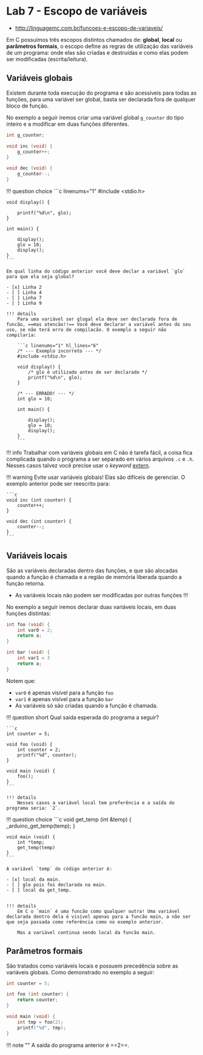 # Lab 7 - Escopo de variáveis

- http://linguagemc.com.br/funcoes-e-escopo-de-variaveis/

Em C possuímos três escopos distintos chamados de: **global**, **local** ou **parâmetros formais**, o escopo define as regras de utilização das variáveis de um programa: onde elas são criadas e destruídas e como elas podem ser modificadas (escrita/leitura).

## Variáveis globais

Existem durante toda execução do programa e são acessíveis para todas as funções, para uma variável ser global, basta ser declarada fora de qualquer bloco de função. 

No exemplo a seguir iremos criar uma variável global `g_counter` do tipo inteiro e a modificar em duas funções diferentes.

```c
int g_counter;

void inc (void) {
    g_counter++;
}

void dec (void) {
    g_counter--;
}
```

!!! question choice
    ```c linenums="1"
    #include <stdio.h>

    void display() {
    
        printf("%d\n", glo);
    }

    int main() {
    
        display();
        glo = 10;
        display();
    }
    ```

    Em qual linha do código anterior você deve declar a variável `glo` para que ela seja global? 
    
    - [x] Linha 2
    - [ ] Linha 4
    - [ ] Linha 7
    - [ ] Linha 9

    !!! details
        Para uma variável ser glogal ela deve ser declarada fora de funcão, ==mas atencão!!== Você deve declarar a variável antes do seu uso, se não terá erro de compilacão. O exemplo a seguir não compilaria:
        
        ```c linenums="1" hl_lines="6"
        /* --- Exemplo incorreto --- */
        #include <stdio.h>

        void display() {
            /* glo é utilizado antes de ser declarado */
            printf("%d\n", glo);
        }

        /* --- ERRADO! --- */
        int glo = 10;

        int main() {

            display();
            glo = 10;
            display();
        }
        ```

!!! info
    Trabalhar com variáveis globais em C não é tarefa fácil, a coisa fica complicada quando o programa a ser separado em vários arquivos `.c` e `.h`. Nesses casos talvez você precise usar o *keyword* [extern](https://en.wikipedia.org/wiki/External_variable).
    
!!! warning
    Evite usar variáveis globais! Elas são difíceis de gerenciar. O exemplo anterior pode ser reescrito para:
    
    ```c
    void inc (int counter) {
        counter++;
    }

    void dec (int counter) {
        counter--;
    }
    ```

## Variáveis locais

São as variáveis declaradas dentro das funções, e que são alocadas quando a função é chamada e a região de memória liberada quando a função retorna. 

- As variáveis locais não podem ser modificadas por outras funções !!!

No exemplo a seguir iremos declarar duas variáveis locais, em duas funções distintas:

```c
int foo (void) {
    int var0 = 2;
    return a;
}

int bar (void) {
    int var1 = 3
    return a;
}
```

Notem que:

- `var0` é apenas visível para a função `foo`
- `var1` é apenas visível para a função `bar`
- As variáveis só são criadas quando a função é chamada.

!!! question short
    Qual saída esperada do programa a seguir?
    
    ```c
    int counter = 5;
    
    void foo (void) {
        int counter = 2;
        printf("%d", counter);
    }
    
    void main (void) {
        foo();
    }
    ```
    
    !!! details
        Nesses casos a variável local tem preferência e a saída do programa seria: `2`.

!!! question choice
    ```c
    void get_temp (int &temp) {
        _arduino_get_temp(temp);
    }
    
    void main (void) {
        int *temp;
        get_temp(temp)
    }
    ```
   
    A variável `temp` do código anterior é:
    
    - [x] local da main.
    - [ ] glo pois foi declarada na main.
    - [ ] local da get_temp.

 
    !!! details
        Em C o `main` é uma funcão como qualquer outra! Uma variável declarada dentro dela é visível apenas para a funcão main, a não ser que seja passada como referência como no exemplo anterior. 
        
        Mas a variável continua sendo local da funcão main.

## Parâmetros formais

São tratados como variáveis locais e possuem precedência sobre as variáveis globais. Como demonstrado no exemplo a seguir:

```c
int counter = 5;

int foo (int counter) {
    return counter;
}

void main (void) {
    int tmp = foo(2);
    printf("%d", tmp);
}
```

!!! note ""
    A saída do programa anterior é ==2==.
